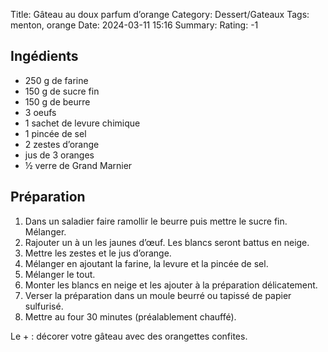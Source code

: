 Title: Gâteau au doux parfum d’orange
Category: Dessert/Gateaux
Tags: menton, orange
Date: 2024-03-11 15:16
Summary: 
Rating: -1 

## Ingédients

- 250 g de farine
- 150 g de sucre fin
- 150 g de beurre
- 3 oeufs
- 1 sachet de levure chimique
- 1 pincée de sel
- 2 zestes d’orange
- jus de 3 oranges
- ½ verre de Grand Marnier

## Préparation

1. Dans un saladier faire ramollir le beurre puis mettre le sucre fin. Mélanger.
2. Rajouter un à un les jaunes d’œuf. Les blancs seront battus en neige.
3. Mettre les zestes et le jus d’orange.
4. Mélanger en ajoutant la farine, la levure et la pincée de sel.
5. Mélanger le tout.
6. Monter les blancs en neige et les ajouter à la préparation délicatement.
7. Verser la préparation dans un moule beurré ou tapissé de papier sulfurisé.
8. Mettre au four 30 minutes (préalablement chauffé).

Le + : décorer votre gâteau avec des orangettes confites.
